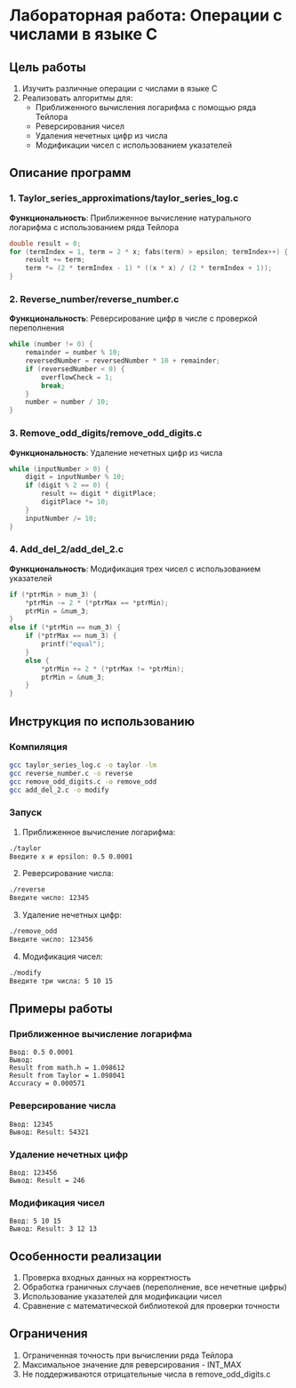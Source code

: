 # Лабораторная работа: Операции с числами в языке C

## Цель работы
1. Изучить различные операции с числами в языке C
2. Реализовать алгоритмы для:
   - Приближенного вычисления логарифма с помощью ряда Тейлора
   - Реверсирования чисел
   - Удаления нечетных цифр из числа
   - Модификации чисел с использованием указателей

## Описание программ

### 1. Taylor_series_approximations/taylor_series_log.c
**Функциональность**: Приближенное вычисление натурального логарифма с использованием ряда Тейлора

```c
double result = 0;
for (termIndex = 1, term = 2 * x; fabs(term) > epsilon; termIndex++) {
    result += term;
    term *= (2 * termIndex - 1) * ((x * x) / (2 * termIndex + 1));
}
```

### 2. Reverse_number/reverse_number.c
**Функциональность**: Реверсирование цифр в числе с проверкой переполнения

```c
while (number != 0) {
    remainder = number % 10;
    reversedNumber = reversedNumber * 10 + remainder;
    if (reversedNumber < 0) {
        overflowCheck = 1;
        break;
    }
    number = number / 10;
}
```

### 3. Remove_odd_digits/remove_odd_digits.c
**Функциональность**: Удаление нечетных цифр из числа

```c
while (inputNumber > 0) {
    digit = inputNumber % 10;
    if (digit % 2 == 0) {
        result += digit * digitPlace;
        digitPlace *= 10;
    }
    inputNumber /= 10;
}
```

### 4. Add_del_2/add_del_2.c
**Функциональность**: Модификация трех чисел с использованием указателей

```c
if (*ptrMin > num_3) {
    *ptrMin -= 2 * (*ptrMax == *ptrMin);
    ptrMin = &num_3;
}
else if (*ptrMin == num_3) {
    if (*ptrMax == num_3) {
        printf("equal");
    }
    else {
        *ptrMin += 2 * (*ptrMax != *ptrMin);
        ptrMin = &num_3;
    }
}
```

## Инструкция по использованию

### Компиляция
```bash
gcc taylor_series_log.c -o taylor -lm
gcc reverse_number.c -o reverse
gcc remove_odd_digits.c -o remove_odd
gcc add_del_2.c -o modify
```

### Запуск
1. Приближенное вычисление логарифма:
```bash
./taylor
Введите x и epsilon: 0.5 0.0001
```

2. Реверсирование числа:
```bash
./reverse
Введите число: 12345
```

3. Удаление нечетных цифр:
```bash
./remove_odd
Введите число: 123456
```

4. Модификация чисел:
```bash
./modify
Введите три числа: 5 10 15
```

## Примеры работы

### Приближенное вычисление логарифма
```
Ввод: 0.5 0.0001
Вывод:
Result from math.h = 1.098612
Result from Taylor = 1.098041
Accuracy = 0.000571
```

### Реверсирование числа
```
Ввод: 12345
Вывод: Result: 54321
```

### Удаление нечетных цифр
```
Ввод: 123456
Вывод: Result = 246
```

### Модификация чисел
```
Ввод: 5 10 15
Вывод: Result: 3 12 13
```

## Особенности реализации
1. Проверка входных данных на корректность
2. Обработка граничных случаев (переполнение, все нечетные цифры)
3. Использование указателей для модификации чисел
4. Сравнение с математической библиотекой для проверки точности

## Ограничения
1. Ограниченная точность при вычислении ряда Тейлора
2. Максимальное значение для реверсирования - INT_MAX
3. Не поддерживаются отрицательные числа в remove_odd_digits.c